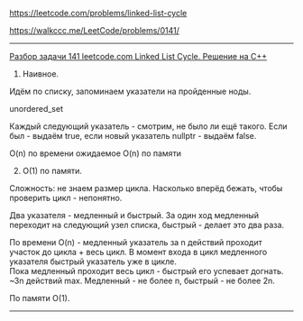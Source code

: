 https://leetcode.com/problems/linked-list-cycle

https://walkccc.me/LeetCode/problems/0141/

__________

[Разбор задачи 141 leetcode.com Linked List Cycle. Решение на C++](https://www.youtube.com/watch?v=4mxXON0cJtg)

1. Наивное.

Идём по списку, запоминаем указатели на пройденные ноды. 

unordered_set

Каждый следующий указатель - смотрим, не было ли ещё такого. Если был - выдаём true, если новый указатель nullptr - выдаём false.

O(n) по времени ожидаемое O(n) по памяти

2. O(1) по памяти.

Сложность: не знаем размер цикла. Насколько вперёд бежать, чтобы проверить цикл - непонятно.

Два указателя - медленный и быстрый. 3а один ход медленный переходит на следующий узел списка, быстрый - делает это два раза.

По времени O(n) - медленный указатель за n действий проходит участок до цикла + весь цикл. 
В момент входа в цикл медленного указателя быстрый указатель уже в цикле.  
Пока медленный проходит весь цикл - быстрый его успевает догнать. ~Зn действий max. 
Медленный - не более n, быстрый - не более 2n.

По памяти O(1).

__________
